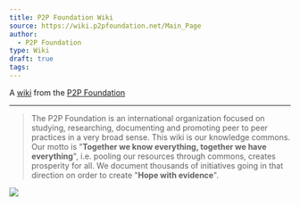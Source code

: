 ```yaml
---
title: P2P Foundation Wiki
source: https://wiki.p2pfoundation.net/Main_Page
author:
  - P2P Foundation
type: Wiki
draft: true
tags:
---
```


A [wiki](https://wiki.p2pfoundation.net/Main_Page) from the [P2P Foundation](https://p2pfoundation.net/)

---

> The P2P Foundation is an international organization focused on studying, researching, documenting and promoting peer to peer practices in a very broad sense. This wiki is our knowledge commons. Our motto is "**Together we know everything, together we have everything**", i.e. pooling our resources through commons, creates prosperity for all. We document thousands of initiatives going in that direction on order to create "**Hope with evidence**".

![](https://youtu.be/sO-QJLDpHQ0)
